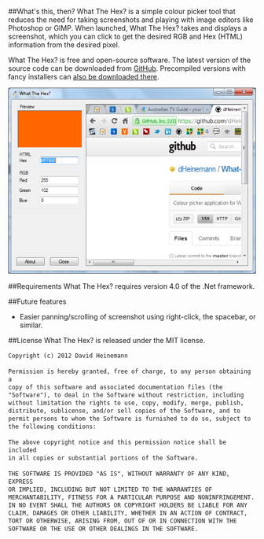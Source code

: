 ##What's this, then?
What The Hex? is a simple colour picker tool that reduces the need for
taking screenshots and playing with image editors like Photoshop or
GIMP.  When launched, What The Hex? takes and displays a screenshot,
which you can click to get the desired RGB and Hex (HTML) information
from the desired pixel.

What The Hex? is free and open-source software.  The latest version of
the source code can be downloaded from
[GitHub](https://github.com/dHeinemann/What-The-Hex).  Precompiled
versions with fancy installers can [also be downloaded
there](https://github.com/dHeinemann/What-The-Hex/downloads).

![What The Hex?](https://github.com/dHeinemann/What-The-Hex/raw/master/screenshot.png)

##Requirements
What The Hex? requires version 4.0 of the .Net framework.

##Future features
* Easier panning/scrolling of screenshot using right-click, the
  spacebar, or similar.

##License
What The Hex? is released under the MIT license.

    Copyright (c) 2012 David Heinemann

    Permission is hereby granted, free of charge, to any person obtaining a
    copy of this software and associated documentation files (the
    "Software"), to deal in the Software without restriction, including
    without limitation the rights to use, copy, modify, merge, publish,
    distribute, sublicense, and/or sell copies of the Software, and to
    permit persons to whom the Software is furnished to do so, subject to
    the following conditions:

    The above copyright notice and this permission notice shall be included
    in all copies or substantial portions of the Software.

    THE SOFTWARE IS PROVIDED "AS IS", WITHOUT WARRANTY OF ANY KIND, EXPRESS
    OR IMPLIED, INCLUDING BUT NOT LIMITED TO THE WARRANTIES OF
    MERCHANTABILITY, FITNESS FOR A PARTICULAR PURPOSE AND NONINFRINGEMENT.
    IN NO EVENT SHALL THE AUTHORS OR COPYRIGHT HOLDERS BE LIABLE FOR ANY
    CLAIM, DAMAGES OR OTHER LIABILITY, WHETHER IN AN ACTION OF CONTRACT,
    TORT OR OTHERWISE, ARISING FROM, OUT OF OR IN CONNECTION WITH THE
    SOFTWARE OR THE USE OR OTHER DEALINGS IN THE SOFTWARE.
